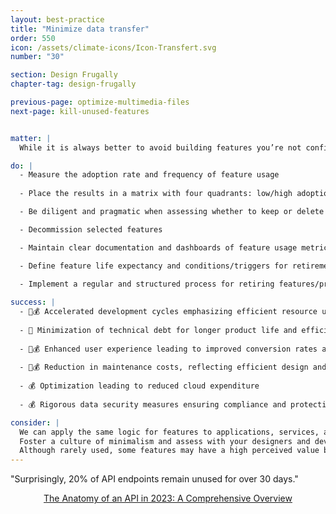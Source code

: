 ```yaml
---
layout: best-practice
title: "Minimize data transfer"
order: 550
icon: /assets/climate-icons/Icon-Transfert.svg
number: "30"

section: Design Frugally
chapter-tag: design-frugally

previous-page: optimize-multimedia-files
next-page: kill-unused-features


matter: |
  While it is always better to avoid building features you’re not confident will be used (see [Remove non-essential features from the scope](remove-non-essential-features-from-the-scope)), you still have a chance to remove them afterward. Trimming product bloat and eliminating unused features or features with low business value is crucial for efficiency, cost-effectiveness, and environmental sustainability. It enhances the user experience, reduces waste, and aligns with user needs.

do: |
  - Measure the adoption rate and frequency of feature usage
  
  - Place the results in a matrix with four quadrants: low/high adoption and low/high frequency

  - Be diligent and pragmatic when assessing whether to keep or delete features with low adoption and usage frequency

  - Decommission selected features

  - Maintain clear documentation and dashboards of feature usage metrics

  - Define feature life expectancy and conditions/triggers for retirement in the Product Requirement Documents (PRD)
  
  - Implement a regular and structured process for retiring features/products, see [chapter 1](embed-sustainability-into-your-rituals)

success: |
  - 🧑💰 Accelerated development cycles emphasizing efficient resource use
  
  - 🧑 Minimization of technical debt for longer product life and efficiency
  
  - 🧑💰 Enhanced user experience leading to improved conversion rates and overall satisfaction
  
  - 🧑💰 Reduction in maintenance costs, reflecting efficient design and execution
  
  - 💰 Optimization leading to reduced cloud expenditure
  
  - 💰 Rigorous data security measures ensuring compliance and protecting user trust

consider: |
  We can apply the same logic for features to applications, services, and products. Users can vary depending on whether the feature is designed for internal purposes (developers, customer support, etc.) or end-users.
  Foster a culture of minimalism and assess with your designers and developers what would be required to decommission selected features. Will this affect other parts of the experience, code, or business? Be thorough in anticipating these changes.
  Although rarely used, some features may have a high perceived value by users and may be required to match the competition. In some cases, it will be justified to keep them, but it should not be the default.
---
```


<div class="bigquote">
  <span class="highlight">"Surprisingly, 20% of API endpoints remain unused for over 30 days."</span>
</div>

<p style="text-align:center;"><a href="https://blog.treblle.com/the-anatomy-of-an-api-in-2023-a-comprehensive-overview/">The Anatomy of an API in 2023: A Comprehensive Overview</a></p>